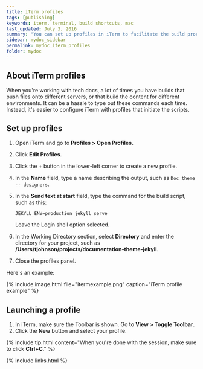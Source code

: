 ```yaml
---
title: iTerm profiles
tags: [publishing]
keywords: iterm, terminal, build shortcuts, mac
last_updated: July 3, 2016
summary: "You can set up profiles in iTerm to facilitate the build process with just a few clicks. This can make it a lot easier to quickly build multiple outputs."
sidebar: mydoc_sidebar
permalink: mydoc_iterm_profiles
folder: mydoc
---
```


## About iTerm profiles

When you're working with tech docs, a lot of times you have builds that push files onto different servers, or that build the content for different environments. It can be a hassle to type out these commands each time. Instead, it's easier to configure iTerm with profiles that initiate the scripts.

## Set up profiles

1. Open iTerm and go to **Profiles > Open Profiles.**
2. Click **Edit Profiles**.
3. Click the + button in the lower-left corner to create a new profile.
4. In the **Name** field, type a name describing the output, such as `Doc theme -- designers`.
5. In the **Send text at start** field, type the command for the build script, such as this:

   ```
   JEKYLL_ENV=production jekyll serve
   ```
    Leave the Login shell option selected.

6. In the Working Directory section, select **Directory** and enter the directory for your project, such as **/Users/tjohnson/projects/documentation-theme-jekyll**.
7. Close the profiles panel.

Here's an example:

{% include image.html file="itermexample.png" caption="iTerm profile example" %}

## Launching a profile

1. In iTerm, make sure the Toolbar is shown. Go to **View > Toggle Toolbar**.
2. Click the **New** button and select your profile.

{% include tip.html content="When you're done with the session, make sure to click <b>Ctrl+C</b>." %}

{% include links.html %}
